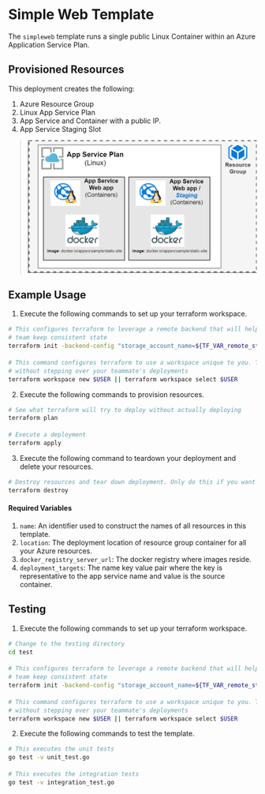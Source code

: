 # Simple Web Template

The `simpleweb` template runs a single public Linux Container within an Azure Application Service Plan.


## Provisioned Resources

This deployment creates the following:

 1. Azure Resource Group
 2. Linux App Service Plan
 3. App Service and Container with a public IP.
 4. App Service Staging Slot

> ![AZ-HW-CIT-Architecture](../../images/simpleweb-arch.png)


## Example Usage

1. Execute the following commands to set up your terraform workspace.

```bash
# This configures terraform to leverage a remote backend that will help you and your
# team keep consistent state
terraform init -backend-config "storage_account_name=${TF_VAR_remote_state_account}" -backend-config "container_name=${TF_VAR_remote_state_container}"

# This command configures terraform to use a workspace unique to you. This allows you to work
# without stepping over your teammate's deployments
terraform workspace new $USER || terraform workspace select $USER
```

2. Execute the following commands to provision resources.

```bash
# See what terraform will try to deploy without actually deploying
terraform plan

# Execute a deployment
terraform apply
```

3. Execute the following command to teardown your deployment and delete your resources.

```bash
# Destroy resources and tear down deployment. Only do this if you want to destroy your deployment.
terraform destroy
```

#### Required Variables

 1. `name`: An identifier used to construct the names of all resources in this template.
 2. `location`: The deployment location of resource group container for all your Azure resources.
 3. `docker_registry_server_url`: The docker registry where images reside.
 3. `deployment_targets`: The name key value pair where the key is representative to the app service name and value is the source container.


## Testing

1. Execute the following commands to set up your terraform workspace.

```bash
# Change to the testing directory
cd test

# This configures terraform to leverage a remote backend that will help you and your
# team keep consistent state
terraform init -backend-config "storage_account_name=${TF_VAR_remote_state_account}" -backend-config "container_name=${TF_VAR_remote_state_container}"

# This command configures terraform to use a workspace unique to you. This allows you to work
# without stepping over your teammate's deployments
terraform workspace new $USER || terraform workspace select $USER
```

2. Execute the following commands to test the template.

```bash
# This executes the unit tests
go test -v unit_test.go

# This executes the integration tests
go test -v integration_test.go
```
